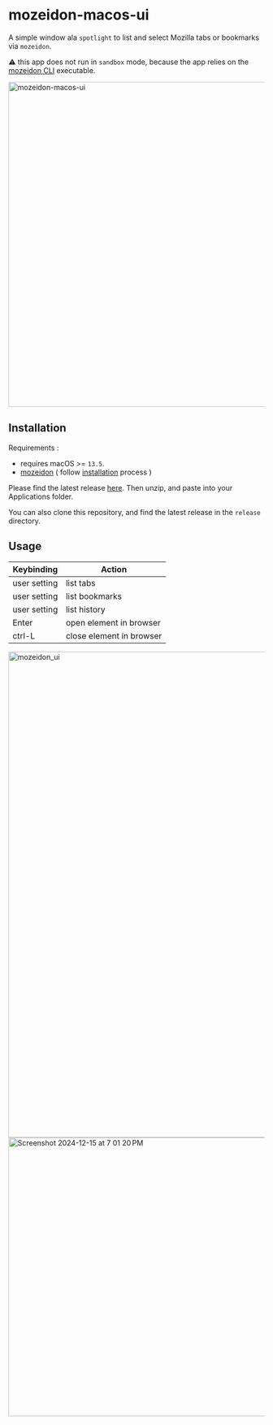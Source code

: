 # mozeidon-macos-ui

A simple window ala `spotlight` to list and select Mozilla tabs or bookmarks via `mozeidon`.

⚠️ this app does not run in `sandbox` mode, because the app relies on the [mozeidon CLI](https://github.com/egovelox/mozeidon/tree/main?tab=readme-ov-file#mozeidon-cli) executable.

<img width="640" alt="mozeidon-macos-ui" src="https://github.com/user-attachments/assets/5d3b84dd-9ef3-46be-83cc-49bf30adeef7" />

## Installation 

Requirements : 
- requires macOS >= `13.5`.
- [mozeidon](https://github.com/egovelox/mozeidon) ( follow [installation](https://github.com/egovelox/mozeidon/tree/main?tab=readme-ov-file#installation) process )

Please find the latest release [here](https://github.com/egovelox/mozeidon-macos-ui/releases).
Then unzip, and paste into your Applications folder.

You can also clone this repository, and find the latest release in the `release` directory.

## Usage

| Keybinding    | Action |
| -------- | ------- |
| user setting  | list tabs    |
| user setting | list bookmarks     |
| user setting | list history     |
| Enter | open element in browser    |
| ctrl-L | close element in browser    |

<img width="957" alt="mozeidon_ui" src="https://github.com/user-attachments/assets/12fae81b-d56e-464c-865f-cfec97260d2e" />

<img width="549" alt="Screenshot 2024-12-15 at 7 01 20 PM" src="https://github.com/user-attachments/assets/1afe22b8-774c-4587-8d64-dbe7bf993dba" />
